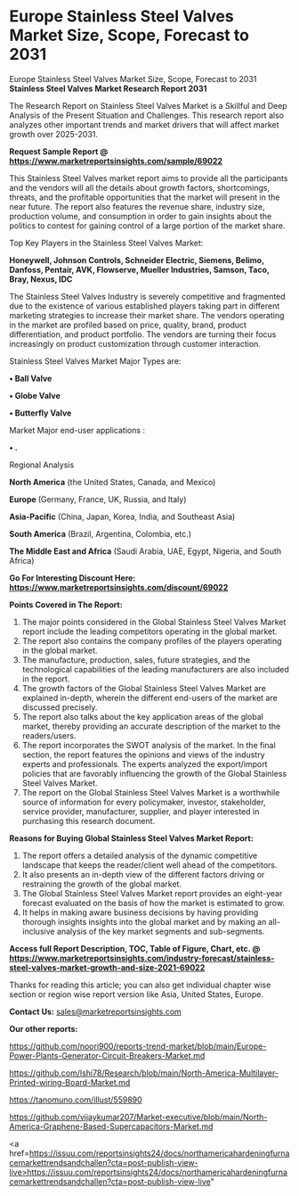 # Europe Stainless Steel Valves Market Size, Scope, Forecast to 2031
Europe Stainless Steel Valves Market Size, Scope, Forecast to 2031
<strong>Stainless Steel Valves Market Research Report 2031</strong>

The Research Report on Stainless Steel Valves Market is a Skillful and Deep Analysis of the Present Situation and Challenges. This research report also analyzes other important trends and market drivers that will affect market growth over 2025-2031.

<strong>Request Sample Report @ <a href=https://www.marketreportsinsights.com/sample/69022>https://www.marketreportsinsights.com/sample/69022</a></strong>

This Stainless Steel Valves market report aims to provide all the participants and the vendors will all the details about growth factors, shortcomings, threats, and the profitable opportunities that the market will present in the near future. The report also features the revenue share, industry size, production volume, and consumption in order to gain insights about the politics to contest for gaining control of a large portion of the market share.

Top Key Players in the Stainless Steel Valves Market:

<strong>Honeywell, Johnson Controls, Schneider Electric, Siemens, Belimo, Danfoss, Pentair, AVK, Flowserve, Mueller Industries, Samson, Taco, Bray, Nexus, IDC</strong>

The Stainless Steel Valves Industry is severely competitive and fragmented due to the existence of various established players taking part in different marketing strategies to increase their market share. The vendors operating in the market are profiled based on price, quality, brand, product differentiation, and product portfolio. The vendors are turning their focus increasingly on product customization through customer interaction.

Stainless Steel Valves Market Major Types are:

<strong>• Ball Valve

• Globe Valve

• Butterfly Valve</strong>

Market Major end-user applications :

<strong>• .</strong>

Regional Analysis

</u><strong><b>North America</b></strong> (the United States, Canada, and Mexico)

<strong><b>Europe </b></strong>(Germany, France, UK, Russia, and Italy)

<strong><b>Asia-Pacific</b></strong> (China, Japan, Korea, India, and Southeast Asia)

<strong><b>South America</b></strong> (Brazil, Argentina, Colombia, etc.)

<strong><b>The Middle East and Africa</b></strong> (Saudi Arabia, UAE, Egypt, Nigeria, and South Africa)

<strong>Go For Interesting Discount Here: <a href=https://www.marketreportsinsights.com/discount/69022>https://www.marketreportsinsights.com/discount/69022</a></strong>

<strong>Points Covered in The Report:</strong>
<ol>
  <li>The major points considered in the Global Stainless Steel Valves Market report include the leading competitors operating in the global market.</li>
  <li>The report also contains the company profiles of the players operating in the global market.</li>
  <li>The manufacture, production, sales, future strategies, and the technological capabilities of the leading manufacturers are also included in the report.</li>
  <li>The growth factors of the Global Stainless Steel Valves Market are explained in-depth, wherein the different end-users of the market are discussed precisely.</li>
  <li>The report also talks about the key application areas of the global market, thereby providing an accurate description of the market to the readers/users.</li>
  <li>The report incorporates the SWOT analysis of the market. In the final section, the report features the opinions and views of the industry experts and professionals. The experts analyzed the export/import policies that are favorably influencing the growth of the Global Stainless Steel Valves Market.</li>
  <li>The report on the Global Stainless Steel Valves Market is a worthwhile source of information for every policymaker, investor, stakeholder, service provider, manufacturer, supplier, and player interested in purchasing this research document.</li>
</ol>
<strong>Reasons for Buying Global Stainless Steel Valves Market Report:</strong>

<ol>
  <li>The report offers a detailed analysis of the dynamic competitive landscape that keeps the reader/client well ahead of the competitors.</li>
  <li>It also presents an in-depth view of the different factors driving or restraining the growth of the global market.</li>
  <li>The Global Stainless Steel Valves Market report provides an eight-year forecast evaluated on the basis of how the market is estimated to grow.</li>
  <li>It helps in making aware business decisions by having providing thorough insights insights into the global market and by making an all-inclusive analysis of the key market segments and sub-segments.</li>
</ol>
<strong>Access full Report Description, TOC, Table of Figure, Chart, etc. @ <a href=https://www.marketreportsinsights.com/industry-forecast/stainless-steel-valves-market-growth-and-size-2021-69022>https://www.marketreportsinsights.com/industry-forecast/stainless-steel-valves-market-growth-and-size-2021-69022</a></strong>


Thanks for reading this article; you can also get individual chapter wise section or region wise report version like Asia, United States, Europe.

<strong>Contact Us:</strong>
sales@marketreportsinsights.com

<strong>Our other reports:</strong>

<a href=https://github.com/noori900/reports-trend-market/blob/main/Europe-Power-Plants-Generator-Circuit-Breakers-Market.md>https://github.com/noori900/reports-trend-market/blob/main/Europe-Power-Plants-Generator-Circuit-Breakers-Market.md</a>

<a href=https://github.com/Ishi78/Research/blob/main/North-America-Multilayer-Printed-wiring-Board-Market.md>https://github.com/Ishi78/Research/blob/main/North-America-Multilayer-Printed-wiring-Board-Market.md</a>

<a href=https://tanomuno.com/illust/559890>https://tanomuno.com/illust/559890</a>

<a href=https://github.com/vijaykumar207/Market-executive/blob/main/North-America-Graphene-Based-Supercapacitors-Market.md>https://github.com/vijaykumar207/Market-executive/blob/main/North-America-Graphene-Based-Supercapacitors-Market.md</a>

<a href=https://issuu.com/reportsinsights24/docs/northamericahardeningfurnacemarkettrendsandchallen?cta=post-publish-view-live>https://issuu.com/reportsinsights24/docs/northamericahardeningfurnacemarkettrendsandchallen?cta=post-publish-view-live</a>"
